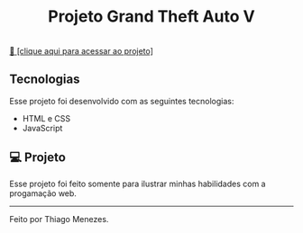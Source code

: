 <h1 align="center"> Projeto Grand Theft Auto V</h1>

<p align="center">
  
</p>
<br>
<a href="https://thiagoads11.github.io/Projeto-Grand-theft-Auto-v/" target="_blank">🔗 [clique aqui para acessar ao projeto]</a> 
<br>

##  Tecnologias

Esse projeto foi desenvolvido com as seguintes tecnologias:

- HTML e CSS
- JavaScript

## 💻 Projeto
  Esse projeto foi feito somente para ilustrar minhas habilidades com a progamação web.

---

Feito por Thiago Menezes.
